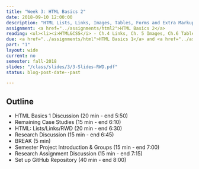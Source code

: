 ```yaml
---
title: "Week 3: HTML Basics 2"
date: 2018-09-10 12:00:00
description: "HTML Lists, Links, Images, Tables, Forms and Extra Markup"
assignment: <a href="../assignments/html2">HTML Basics 2</a>
reading: <ul><li><i>HTML&CSS</i> - Ch.4 Links, Ch. 5 Images, Ch.6 Tables, Ch.7 Forms, Ch.8 Extra Markup</li><li><a href="http://www.coffeecup.com/help/articles/absolute-vs-relative-pathslinks/">Absolute vs. Relative Paths and Links (Just Scan)</a></li><li>For Discussion - <a href="https://www.wired.com/story/google-wants-to-kill-the-url/">Google Wants to Kill the URL</a></li></ul>
due: <a href="../assignments/html">HTML Basics 1</a> and <a href="../assignments/casestudy">Explore RWD Group 2</a>
part: "1"
layout: wide
current: no
semester: fall-2018
slides: "/class/slides/3/3-Slides-RWD.pdf"
status: blog-post-date--past

---
```



## Outline

* HTML Basics 1 Discussion (20 min - end 5:50)
* Remaining Case Studies (15 min - end 6:10)
* HTML: Lists/Links/RWD (20 min - end 6:30)
* Research Discussion (15 min - end 6:45)
* BREAK (5 min)
* Semester Project Introduction & Groups (15 min - end 7:00)
* Research Assignment Discussion (15 min - end 7:15)
* Set up GitHub Repository (40 min - end 8:00)
